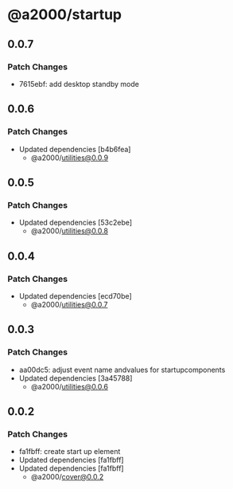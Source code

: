 # @a2000/startup

## 0.0.7

### Patch Changes

- 7615ebf: add desktop standby mode

## 0.0.6

### Patch Changes

- Updated dependencies [b4b6fea]
  - @a2000/utilities@0.0.9

## 0.0.5

### Patch Changes

- Updated dependencies [53c2ebe]
  - @a2000/utilities@0.0.8

## 0.0.4

### Patch Changes

- Updated dependencies [ecd70be]
  - @a2000/utilities@0.0.7

## 0.0.3

### Patch Changes

- aa00dc5: adjust event name andvalues for startupcomponents
- Updated dependencies [3a45788]
  - @a2000/utilities@0.0.6

## 0.0.2

### Patch Changes

- fa1fbff: create start up element
- Updated dependencies [fa1fbff]
- Updated dependencies [fa1fbff]
  - @a2000/cover@0.0.2
